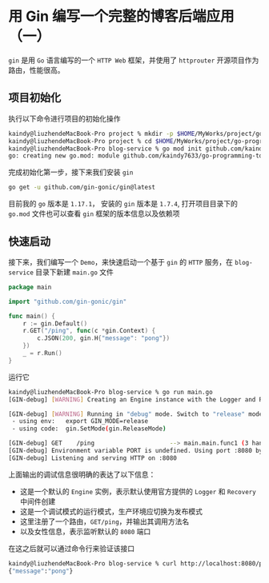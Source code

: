 # 用 Gin 编写一个完整的博客后端应用（一）

`gin` 是用 `Go` 语言编写的一个 `HTTP Web` 框架，并使用了 `httprouter` 开源项目作为路由，性能很高。

## 项目初始化

执行以下命令进行项目的初始化操作

```bash
kaindy@liuzhendeMacBook-Pro project % mkdir -p $HOME/MyWorks/project/go-programming-tour-book/blog-service
kaindy@liuzhendeMacBook-Pro project % cd $HOME/MyWorks/project/go-programming-tour-book/blog-service
kaindy@liuzhendeMacBook-Pro blog-service % go mod init github.com/kaindy7633/go-programming-tour-book/blog-service
go: creating new go.mod: module github.com/kaindy7633/go-programming-tour-book/blog-service
```

完成初始化第一步，接下来我们安装 `gin`

```bash
go get -u github.com/gin-gonic/gin@latest
```

目前我的 `go` 版本是 `1.17.1`， 安装的 `gin` 版本是 `1.7.4`, 打开项目目录下的 `go.mod` 文件也可以查看 `gin` 框架的版本信息以及依赖项

## 快速启动

接下来，我们编写一个 `Demo`，来快速启动一个基于 `gin` 的 `HTTP` 服务，在 `blog-service` 目录下新建 `main.go` 文件

```go
package main

import "github.com/gin-gonic/gin"

func main() {
	r := gin.Default()
	r.GET("/ping", func(c *gin.Context) {
		c.JSON(200, gin.H{"message": "pong"})
	})
	_ = r.Run()
}
```

运行它

```bash
kaindy@liuzhendeMacBook-Pro blog-service % go run main.go
[GIN-debug] [WARNING] Creating an Engine instance with the Logger and Recovery middleware already attached.

[GIN-debug] [WARNING] Running in "debug" mode. Switch to "release" mode in production.
 - using env:   export GIN_MODE=release
 - using code:  gin.SetMode(gin.ReleaseMode)

[GIN-debug] GET    /ping                     --> main.main.func1 (3 handlers)
[GIN-debug] Environment variable PORT is undefined. Using port :8080 by default
[GIN-debug] Listening and serving HTTP on :8080
```

上面输出的调试信息很明确的表达了以下信息：

- 这是一个默认的 `Engine` 实例，表示默认使用官方提供的 `Logger` 和 `Recovery` 中间件创建
- 这是一个调试模式的运行模式，生产环境应切换为发布模式
- 这里注册了一个路由，`GET/ping`，并输出其调用方法名
- 以及女性信息，表示监听默认的 `8080` 端口

在这之后就可以通过命令行来验证该接口

```bash
kaindy@liuzhendeMacBook-Pro blog-service % curl http://localhost:8080/ping
{"message":"pong"}
```
